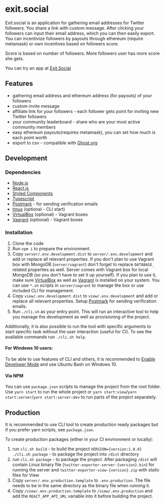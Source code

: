 # exit.social
Exit.social is an application for gathering email addresses for Twitter followers. You share a link with custom message. After clicking your followers can input their email address, which you can then easily export. You can incentivize followers by payouts through ethereum (require metamask) or own incentives based on followers score. 

Score is based on number of followers. More followers user has more score she gets. 

You can try an app at [Exit.Social](https://exit.social/)

## Features
- gathering email address and ethereum address (for payouts) of your followers
- custom invite message
- affiliate link for your followers - each follower gets point for inviting new Twitter followers
- your community leaderboard - share who are your most active community members
- easy ethereum payouts(requires metamask), you can set how much is each point worth
- export to csv - compatible with [Ghost.org](https://ghost.org/)

## Development

### Dependencies
- [Node.js](https://nodejs.org/en/download/)
- [React.js](https://reactjs.org/)
- [Styled Components](https://styled-components.com/)
- [Typescript](https://www.typescriptlang.org/docs/tutorial.html#installing-typescript)
- [Postmark](https://postmarkapp.com/) - for sending verification emails
- [tmux](https://github.com/tmux/tmux/wiki/Installing) (optional - CLI start)
- [VirtualBox](https://www.virtualbox.org/wiki/Downloads) (optional) - Vagrant boxes
- [Vagrant](https://www.vagrantup.com/downloads.html) (optional) - Vagrant boxes

### Installation

1. Clone the code
2. Run `npm i` to prepare the environment.
3. Copy `server/.env.development.dist` to `server/.env.development` and add or replace all relevant properties. If you don't plan to use Vagrant box with MongoDB (`server/vagrant`)
don't forget to replace `DATABASE_` related properties as well. Server comes with Vagrant box for local MongoDB (so you don't have to set it up yourself). If you plan to use it, make sure [VirtualBox](https://www.virtualbox.org/wiki/Downloads)
as well as [Vagrant](https://www.vagrantup.com/downloads.html) is installed on your system. You can use `*.sh` scripts in `server/vagrant` to manage the box or use included CLI
for management.
4. Copy `view/.env.development.dist` to `view/.env.development` and add or replace all relevant properties. Setup [Postmark](https://postmarkapp.com/) for sending verification emails.
5. Run `./cli.sh` as your entry point. This will run an interactive tool to help you manage the development as well as provisioning of the project.

Additionally, it is also possible to run the tool with specific arguments to start specific task without the user interaction (useful for CI).
To see the available commands run `./cli.sh help`.

#### For Windows 10 users:

To be able to use features of CLI and others, it is recommended to [Enable Developer Mode](https://www.howtogeek.com/292914/what-is-developer-mode-in-windows-10/)
and use Ubuntu Bash on Windows 10.

#### Via NPM

You can use `package.json` scripts to manage the project from the root folder. Use `yarn start` to run the whole project or `yarn start:view`/`yarn start:server`/`yarn start:server:dev` to run parts of the project separately.

## Production

It is recommended to use CLI tool to create production ready packages but if you prefer yarn scripts, see `package.json`.

To create production packages (either in your CI environment or locally):

1. run `cli.sh build` - to build the project `VERSION={version:1.0.0} ./cli.sh package` - to package the project into `/dist` directory
2. run `cli.sh package` - to package the project. After packaging `/dist` will contain Linux binary file (`twitter-exporter-server-{version}.bin`) for running the server and `twitter-exporter-view-{version}.zip` with static files for View
3. Copy `server/.env.production.template` to `.env.production`. The file needs to be in the same directory as the binary file when running it.
4. Copy `/view/.env.production.template` to `/view/.env.production` and add the `REACT_APP_API_URL` variable into it before building the project.
